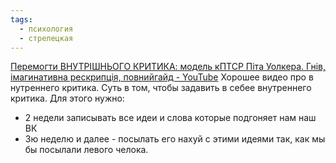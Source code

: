```yaml
---
tags:
  - психология
  - стрелецкая
---
```

[Перемогти ВНУТРІШНЬОГО КРИТИКА: модель кПТСР Піта Уолкера. Гнів, імагинативна рескрипція, повнийгайд - YouTube](https://youtu.be/MB54OI8Tu4g)
Хорошее видео про в нутреннего критика.
Суть в том, чтобы задавить в себее внутреннего критика.
Для этого нужно:
- 2 недели записывать все идеи и слова которые подгоняет нам наш ВК
- 3ю неделю и далее - посылать его нахуй с этими идеями так, как мы бы посылали левого челока.

